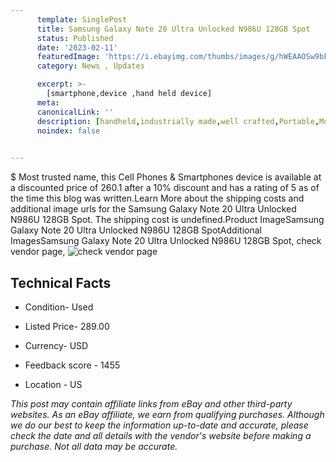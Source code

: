 ```yaml
---
      template: SinglePost
      title: Samsung Galaxy Note 20 Ultra Unlocked N986U 128GB Spot
      status: Published
      date: '2023-02-11'
      featuredImage: 'https://i.ebayimg.com/thumbs/images/g/hWEAAOSw9bFhuOYZ/s-l225.jpg'
      category: News , Updates

      excerpt: >-
        [smartphone,device ,hand held device]
      meta:
      canonicalLink: ''
      description: [handheld,industrially made,well crafted,Portable,Mobile,Compact,Convenient,Lightweight,Maneuverable,Man-portable,Miniature,Carriable,Hand-held,Light,Holdable,Transportable,Mobile device,Pocket-sized,On-the-go,Wireless,Cordless,Compact size,Convenient size, smartphone,device ,hand held device]
      noindex: false

        
---
```

$
    Most trusted name, this Cell Phones & Smartphones device is available at a discounted price of 260.1 after a 10% discount and has a rating of 5 as of the time this blog was written.Learn More about the shipping costs and additional image urls for the Samsung Galaxy Note 20 Ultra Unlocked N986U 128GB Spot. The shipping cost is undefined.Product ImageSamsung Galaxy Note 20 Ultra Unlocked N986U 128GB SpotAdditional ImagesSamsung Galaxy Note 20 Ultra Unlocked N986U 128GB Spot, check vendor page, ![check vendor page](https://origin-galleryplus.ebayimg.com/ws/web/294574166878_2_0_1/225x225.jpg,https://origin-galleryplus.ebayimg.com/ws/web/294574166878_3_0_1/225x225.jpg,https://origin-galleryplus.ebayimg.com/ws/web/294574166878_4_0_1/225x225.jpg,https://origin-galleryplus.ebayimg.com/ws/web/294574166878_5_0_1/225x225.jpg,https://origin-galleryplus.ebayimg.com/ws/web/294574166878_6_0_1/225x225.jpg,https://origin-galleryplus.ebayimg.com/ws/web/294574166878_7_0_1/225x225.jpg,https://origin-galleryplus.ebayimg.com/ws/web/294574166878_8_0_1/225x225.jpg,https://origin-galleryplus.ebayimg.com/ws/web/294574166878_9_0_1/225x225.jpg,https://origin-galleryplus.ebayimg.com/ws/web/294574166878_10_0_1/225x225.jpg)
    
    

 ## Technical Facts 



     
      

 - Condition- Used 


      

 - Listed Price- 289.00 


      

 - Currency- USD 


      

 - Feedback score - 1455 


      

 - Location - US 


      
      

 *_This post may contain affiliate links from eBay and other third-party websites. As an eBay affiliate, we earn from qualifying purchases. Although we do our best to keep the information up-to-date and accurate, please check the date and all details with the vendor's website before making a purchase. Not all data may be accurate._*



    
    
    
    
    